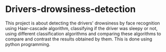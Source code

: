 # Drivers-drowsiness-detection

This project is about detecting the drivers' drowsiness by face recognition using Haar-cascade algorithm, classifying if the driver was sleepy or not, using different classification algorithms and comparing these algorithms to compare and contrast the results obtained by them. This is done using python programming.


